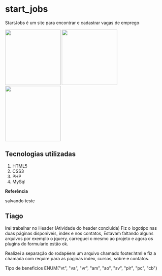 # start_jobs

StartJobs é um site para encontrar e cadastrar vagas de emprego

<img height="180em" src="https://github-readme-stats.vercel.app/api?username=alfabar&show_icons=true&hide_border=true&&count_private=true&include_all_commits=true" />

<img height="180em" src="https://github-readme-stats.vercel.app/api?username=tiagoferreira18&show_icons=true&hide_border=true&&count_private=true&include_all_commits=true" />

<img height="180em" src="https://github-readme-stats.vercel.app/api?username=juniorcavichione&show_icons=true&hide_border=true&&count_private=true&include_all_commits=true" />

## Tecnologias utilizadas

1. HTML5
2. CSS3
3. PHP
4. MySql

**Referência**

salvando teste

## Tiago

Irei trabalhar no Header (Atividade do header concluída)
Fiz o logotipo nas duas páginas disponiveis, index e nos contatos, Estavam faltando alguns arquivos por exemplo o jquery, carreguei o mesmo ao projeto e agora os plugins do formulario estão ok.

Realizei a separação do rodapéem um arquivo chamado footer.html e fiz a chamada com require para as paginas index, cursos, sobre e contatos.

Tipo de beneficios
ENUM("vt", "va", "vr", "am", "ao", "sv", "plr", "pc", "cb")
